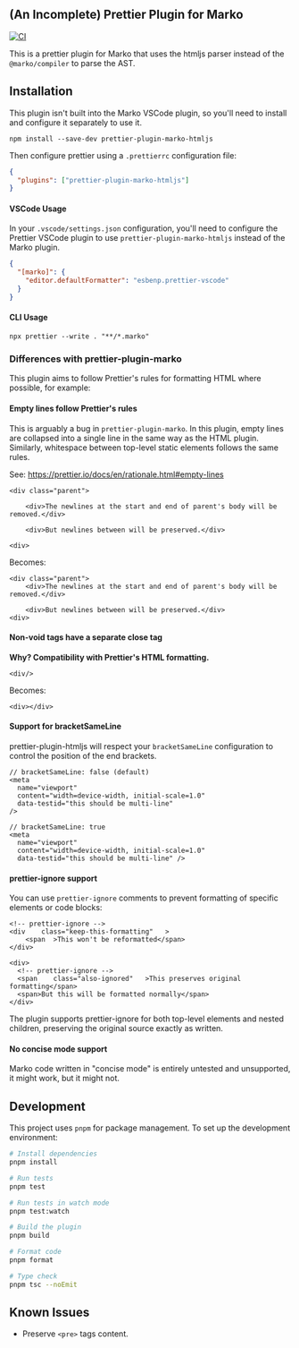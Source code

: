 ## (An Incomplete) Prettier Plugin for Marko

[![CI](https://github.com/AngusMorton/prettier-plugin-marko-htmljs/actions/workflows/ci.yml/badge.svg)](https://github.com/AngusMorton/prettier-plugin-marko-htmljs/actions/workflows/ci.yml)

This is a prettier plugin for Marko that uses the htmljs parser instead of the `@marko/compiler` to parse the AST.

## Installation

This plugin isn't built into the Marko VSCode plugin, so you'll need to install and configure it separately to use it.

```console
npm install --save-dev prettier-plugin-marko-htmljs
```

Then configure prettier using a `.prettierrc` configuration file:

```json
{
  "plugins": ["prettier-plugin-marko-htmljs"]
}
```

#### VSCode Usage

In your `.vscode/settings.json` configuration, you'll need to configure the Prettier VSCode plugin to use `prettier-plugin-marko-htmljs` instead of the Marko plugin.

```json
{
  "[marko]": {
    "editor.defaultFormatter": "esbenp.prettier-vscode"
  }
}
```

#### CLI Usage

```console
npx prettier --write . "**/*.marko"
```

### Differences with prettier-plugin-marko

This plugin aims to follow Prettier's rules for formatting HTML where possible, for example:

#### Empty lines follow Prettier's rules

This is arguably a bug in `prettier-plugin-marko`. In this plugin, empty lines are collapsed into a single line in the same way as the HTML plugin. Similarly, whitespace between top-level static elements follows the same rules.

See: https://prettier.io/docs/en/rationale.html#empty-lines

```marko
<div class="parent">

    <div>The newlines at the start and end of parent's body will be removed.</div>

    <div>But newlines between will be preserved.</div>

<div>
```

Becomes:

```marko
<div class="parent">
    <div>The newlines at the start and end of parent's body will be removed.</div>

    <div>But newlines between will be preserved.</div>
<div>
```

#### Non-void tags have a separate close tag

**Why? Compatibility with Prettier's HTML formatting.**

```marko
<div/>
```

Becomes:

```marko
<div></div>
```

#### Support for bracketSameLine

prettier-plugin-htmljs will respect your `bracketSameLine` configuration to control the position of the end brackets.

```marko
// bracketSameLine: false (default)
<meta
  name="viewport"
  content="width=device-width, initial-scale=1.0"
  data-testid="this should be multi-line"
/>

// bracketSameLine: true
<meta
  name="viewport"
  content="width=device-width, initial-scale=1.0"
  data-testid="this should be multi-line" />
```

#### prettier-ignore support

You can use `prettier-ignore` comments to prevent formatting of specific elements or code blocks:

```marko
<!-- prettier-ignore -->
<div    class="keep-this-formatting"   >
    <span  >This won't be reformatted</span>
</div>

<div>
  <!-- prettier-ignore -->
  <span    class="also-ignored"   >This preserves original formatting</span>
  <span>But this will be formatted normally</span>
</div>
```

The plugin supports prettier-ignore for both top-level elements and nested children, preserving the original source exactly as written.

#### No concise mode support

Marko code written in "concise mode" is entirely untested and unsupported, it might work, but it might not.

## Development

This project uses `pnpm` for package management. To set up the development environment:

```bash
# Install dependencies
pnpm install

# Run tests
pnpm test

# Run tests in watch mode
pnpm test:watch

# Build the plugin
pnpm build

# Format code
pnpm format

# Type check
pnpm tsc --noEmit
```

## Known Issues

- Preserve `<pre>` tags content.
